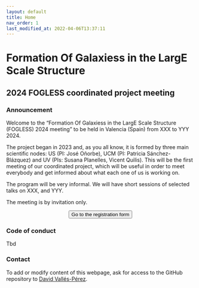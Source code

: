 ```yaml
---
layout: default
title: Home
nav_order: 1
last_modified_at: 2022-04-06T13:37:11
---
```


# Formation Of Galaxiess in the LargE Scale Structure 
## 2024 FOGLESS coordinated project  meeting

### Announcement

Welcome to the “Formation Of Galaxiess in the LargE Scale Structure (FOGLESS) 2024 meeting” to be held in Valencia (Spain) from XXX to YYY 2024.

The project began in 2023 and, as you all know, it is formed by three main scientific nodes: US (PI: José Oñorbe), UCM (PI: Patricia Sánchez-Blázquez) and UV (PIs: Susana Planelles, Vicent Quilis).
This will be the first meeting of our coordinated project, which will be useful in order to meet everybody and get informed about what each one of us is working on.

The program will be very informal. We will have short sessions of selected talks on XXX, and YYY.

The meeting is by invitation only.

<center><button type="button" name="button" class="btn" onclick="location.href='https://github.com/dvallesp/ASOHF';">Go to the registration form</button></center>

### Code of conduct

Tbd

### Contact

To add or modify content of this webpage, ask for access to the GitHub repository to [David Vallés-Pérez](mailto:david.valles-perez@uv.es).